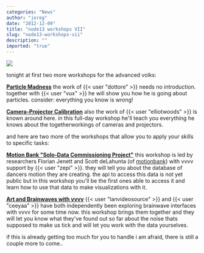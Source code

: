 ```yaml
---
categories: "News"
author: "joreg"
date: "2012-12-09"
title: "node13 workshops VII"
slug: "node13-workshops-vii"
description: ""
imported: "true"
---
```



![](workshops.png)

tonight at first two more workshops for the advanced volks:

**[Particle Madness](http://node13.vvvv.org/program/particle-madness)**
the work of {{< user "dottore" >}} needs no introduction. together with {{< user "vux" >}} he will show you how he is going about particles. consider: everything you know is wrong!

**[Camera-Projector Calibration](http://node13.vvvv.org/program/cameraprojector-calibration)**
also the work of {{< user "elliotwoods" >}} is known around here. in this full-day workshop he'll teach you everything he knows about the togetherworkings of cameras and projectors. 

and here are two more of the workshops that allow you to apply your skills to specific tasks:

**[Motion Bank "Solo-Data Commissioning Project"](http://node13.vvvv.org/program/motion-bank-solo-data-commissioning-project)**
this workshop is led by researchers Florian Jenett and Scott deLahunta (of [motionbank](http://motionbank.org/)) with vvvv support by {{< user "zepi" >}}. they will tell you about the database of dancers motion they are creating. the api to access this data is not yet public but in this workshop you'll be the first ones able to access it and learn how to use that data to make visualizations with it.

**[Art and Brainwaves with vvvv](http://node13.vvvv.org/program/art-and-brainwaves-with-vvvv)**
{{< user "lanvideosource" >}} and {{< user "ceeyaa" >}} have both independently been exploring brainwave interfaces with vvvv for some time now. this workshop brings them together and they will let you know what they've found out so far about the noise thats supposed to make us tick and will let you work with the data yourselves.

if this is already getting too much for you to handle i am afraid, there is still a couple more to come..